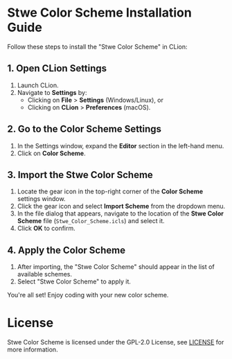 # Stwe Color Scheme Installation Guide

Follow these steps to install the "Stwe Color Scheme" in CLion:

## 1. Open CLion Settings
1. Launch CLion.
2. Navigate to **Settings** by:
   - Clicking on **File** > **Settings** (Windows/Linux), or  
   - Clicking on **CLion** > **Preferences** (macOS).

## 2. Go to the Color Scheme Settings
1. In the Settings window, expand the **Editor** section in the left-hand menu.
2. Click on **Color Scheme**.

## 3. Import the Stwe Color Scheme
1. Locate the gear icon in the top-right corner of the **Color Scheme** settings window.
2. Click the gear icon and select **Import Scheme** from the dropdown menu.
3. In the file dialog that appears, navigate to the location of the **Stwe Color Scheme** file (`Stwe_Color_Scheme.icls`) and select it.
4. Click **OK** to confirm.

## 4. Apply the Color Scheme
1. After importing, the "Stwe Color Scheme" should appear in the list of available schemes.
2. Select "Stwe Color Scheme" to apply it.

You're all set! Enjoy coding with your new color scheme.

# License

Stwe Color Scheme is licensed under the GPL-2.0 License, see [LICENSE](https://github.com/stwe/StweColorScheme/blob/main/LICENSE) for more information.
